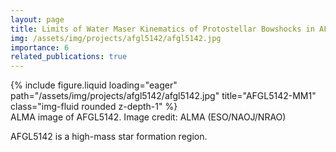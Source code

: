 ```yaml
---
layout: page
title: Limits of Water Maser Kinematics of Protostellar Bowshocks in AFGL5142-MM1
img: /assets/img/projects/afgl5142/afgl5142.jpg
importance: 6
related_publications: true
---
```


<div class="row">
    <div class="col-sm mt-3 mt-md-0">
        {% include figure.liquid loading="eager" path="/assets/img/projects/afgl5142/afgl5142.jpg" title="AFGL5142-MM1" class="img-fluid rounded z-depth-1" %}
    </div>
</div>
<div class="caption">
    ALMA image of AFGL5142. Image credit: ALMA (ESO/NAOJ/NRAO)
</div>

AFGL5142 is a high-mass star formation region.

